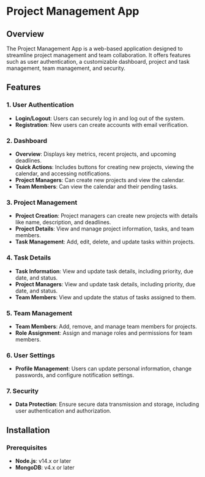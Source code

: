 # Project Management App

## Overview

The Project Management App is a web-based application designed to streamline project management and team collaboration. It offers features such as user authentication, a customizable dashboard, project and task management, team management, and security.

## Features

### 1. User Authentication
- **Login/Logout**: Users can securely log in and log out of the system.
- **Registration**: New users can create accounts with email verification.

### 2. Dashboard
- **Overview**: Displays key metrics, recent projects, and upcoming deadlines.
- **Quick Actions**: Includes buttons for creating new projects, viewing the calendar, and accessing notifications.
- **Project Managers**: Can create new projects and view the calendar.
- **Team Members**: Can view the calendar and their pending tasks.

### 3. Project Management
- **Project Creation**: Project managers can create new projects with details like name, description, and deadlines.
- **Project Details**: View and manage project information, tasks, and team members.
- **Task Management**: Add, edit, delete, and update tasks within projects.

### 4. Task Details
- **Task Information**: View and update task details, including priority, due date, and status.
- **Project Managers**: View and update task details, including priority, due date, and status.
- **Team Members**: View and update the status of tasks assigned to them.

### 5. Team Management
- **Team Members**: Add, remove, and manage team members for projects.
- **Role Assignment**: Assign and manage roles and permissions for team members.

### 6. User Settings
- **Profile Management**: Users can update personal information, change passwords, and configure notification settings.

### 7. Security
- **Data Protection**: Ensure secure data transmission and storage, including user authentication and authorization.

## Installation

### Prerequisites
- **Node.js**: v14.x or later
- **MongoDB**: v4.x or later
